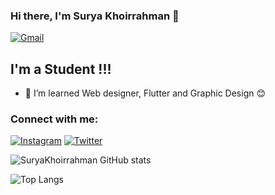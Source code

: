 ### Hi there, I'm Surya Khoirrahman 👋

[<img alt="Gmail" src="https://img.shields.io/badge/suryakhoirrahman1@gmail.com-D14836?style=for-the-badge&logo=gmail&logoColor=white" />][EMAIL]

## I'm a Student !!!

- 🌱 I’m learned Web designer, Flutter and Graphic Design 😊

### Connect with me:

[<img alt="Instagram" src="https://img.shields.io/badge/surya_khoirrahman %20-%23E4405F.svg?&style=for-the-badge&logo=Instagram&logoColor=white"/>][INSTAGRAM]
[<img alt="Twitter" src="https://img.shields.io/badge/candu_kafein %20-%F0F8FF.svg?&style=for-the-badge&logo=Twitter&logoColor=white"/>][TWITTER]

![SuryaKhoirrahman GitHub stats](https://github-readme-stats.vercel.app/api?username=The-K0N&show_icons=true&theme=radical)

![Top Langs](https://github-readme-stats.vercel.app/api/top-langs/?username=The-K0N&layout=compact&theme=blueberry)

[INSTAGRAM]: https://www.instagram.com/surya_khoirrahman
[TWITTER]: https://www.twitter.com/candu_kafein
[EMAIL]: mailto:suryakhoirrahman1@gmail.com
